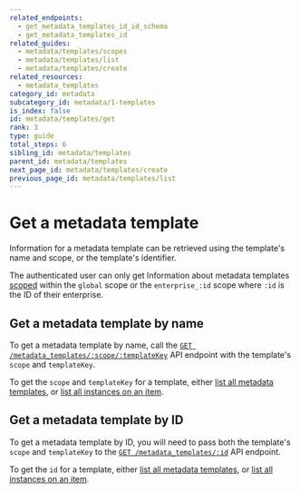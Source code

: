 ```yaml
---
related_endpoints:
  - get_metadata_templates_id_id_schema
  - get_metadata_templates_id
related_guides:
  - metadata/templates/scopes
  - metadata/templates/list
  - metadata/templates/create
related_resources:
  - metadata_templates
category_id: metadata
subcategory_id: metadata/1-templates
is_index: false
id: metadata/templates/get
rank: 3
type: guide
total_steps: 6
sibling_id: metadata/templates
parent_id: metadata/templates
next_page_id: metadata/templates/create
previous_page_id: metadata/templates/list
---
```


# Get a metadata template

Information for a metadata template can be retrieved using the template's name
and scope, or the template's identifier.

<Message>

The authenticated user can only get Information about metadata templates
[scoped][scopes] within the `global` scope or the `enterprise_:id` scope where
`:id` is  the ID of their enterprise.

</Message>

## Get a metadata template by name

To get a metadata template by name, call the [`GET
/metadata_templates/:scope/:templateKey`][e_by_name] API endpoint with the
template's `scope` and `templateKey`.

<Samples id='get_metadata_templates_id_id_schema' >

</Samples>

<Message>

To get the `scope` and `templateKey` for a template, either
[list all metadata templates][g_list_templates], or
[list all instances on an item][g_list_instances_item].

</Message>

## Get a metadata template by ID

To get a metadata template by ID, you will need to pass both the template's
`scope` and `templateKey` to the [`GET
/metadata_templates/:id`][e_by_id] API endpoint.

<Samples id='get_metadata_templates_id' >

</Samples>

<Message>

To get the `id` for a template, either
[list all metadata templates][g_list_templates], or
[list all instances on an item][g_list_instances_item].

</Message>

[e_by_name]: e://get_metadata_templates_id_id_schema
[e_by_id]: e://get_metadata_templates_id
[scopes]: g://metadata/templates/scopes
[g_list_templates]: g://metadata/templates/list
[g_list_instances_item]: g://metadata/instances/list
